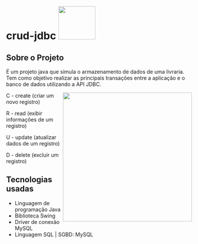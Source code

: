 # crud-jdbc <img src="https://user-images.githubusercontent.com/114026410/211710271-103966ca-d697-4e21-b8c3-d56cfe6a604b.png" style="width: 100px;height:90px">
## Sobre o Projeto
<div>
    <div>
        <p>
            É um projeto java que simula o armazenamento de dados de uma livraria. Tem como objetivo realizar as  principais transações entre a aplicação e o banco de               dados utilizando a API JDBC.
        </p>
        <img align="right" src="https://user-images.githubusercontent.com/114026410/211673822-079c33f8-3144-422c-815a-3ed3d3c46d67.gif" style="width: 350px">
        <p>C - create (criar um novo registro)</p>
        <p>R - read (exibir informações de um registro)</p>
        <p>U - update (atualizar dados de um registro)</p>
        <p>D - delete (excluir um registro)</p>
    </div>

</div>
<div>

## Tecnologias usadas
- Linguagem de programação Java
- Biblioteca Swing
- Driver de conexão MySQL
- Linguagem SQL | SGBD: MySQL

</div>
